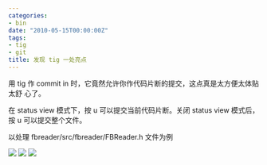 ```yaml
---
categories:
- bin
date: "2010-05-15T00:00:00Z"
tags:
- tig
- git
title: 发现 tig 一处亮点
---
```


用 tig 作 commit in 时，它竟然允许你作代码片断的提交，这点真是太方便太体贴太舒
心了。

在 status view 模式下，按 u 可以提交当前代码片断。关闭 status view 模式后，按 u
可以提交整个文件。

以处理 fbreader/src/fbreader/FBReader.h 文件为例

![](http://du1ab.one/images/2010/07/2010-05-15_1440x900_origin-704612.png)
![](http://du1ab.one/images/2010/07/2010-05-15_1440x900_origin-704612.png)
![](http://du1ab.one/images/2010/07/2010-05-15_1440x900_origin-704612.png)
